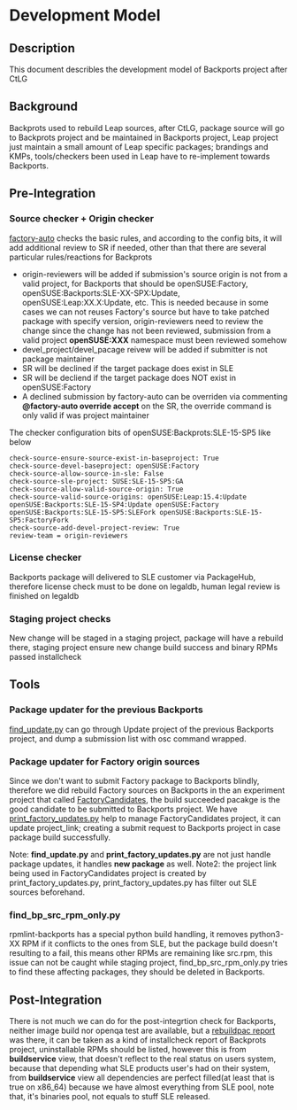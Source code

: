 # Development Model

## Description

This document describles the development model of Backports project after CtLG

## Background

Backprots used to rebuild Leap sources, after CtLG, package source will go to Backprots project and be maintained in Backports project, Leap project just maintain a small amount of Leap specific packages; brandings and KMPs, tools/checkers been used in Leap have to re-implement towards Backports.

## Pre-Integration

### Source checker + Origin checker

[factory-auto](https://github.com/openSUSE/openSUSE-release-tools/blob/master/check_source.py) checks the basic rules, and according to the config bits, it will add additional review to SR if needed, other than that there are several particular rules/reactions for Backprots

* origin-reviewers will be added if submission's source origin is not from a valid project, for Backports that should be openSUSE:Factory, openSUSE:Backports:SLE-XX-SPX:Update, openSUSE:Leap:XX.X:Update, etc. This is needed because in some cases we can not reuses Factory's source but have to take patched package with specify version, origin-reviewers need to review the change since the change has not been reviewed, submission from a valid project __openSUSE:XXX__ namespace must been reviewed somehow
* devel_project/devel_pacage reivew will be added if submitter is not package maintainer
* SR will be declined if the target package does exist in SLE
* SR will be decliend if the target package does NOT exist in openSUSE:Factory
* A declined submission by factory-auto can be overriden via commenting __@factory-auto override accept__ on the SR, the override command is only valid if was project maintainer

The checker configuration bits of openSUSE:Backprots:SLE-15-SP5 like below

```
check-source-ensure-source-exist-in-baseproject: True
check-source-devel-baseproject: openSUSE:Factory
check-source-allow-source-in-sle: False
check-source-sle-project: SUSE:SLE-15-SP5:GA
check-source-allow-valid-source-origin: True
check-source-valid-source-origins: openSUSE:Leap:15.4:Update openSUSE:Backports:SLE-15-SP4:Update openSUSE:Factory openSUSE:Backports:SLE-15-SP5:SLEFork openSUSE:Backports:SLE-15-SP5:FactoryFork
check-source-add-devel-project-review: True
review-team = origin-reviewers
```

### License checker

Backports package will delivered to SLE customer via PackageHub, therefore license check must to be done on legaldb, human legal review is finished on legaldb

### Staging project checks

New change will be staged in a staging project, package will have a rebuild there, staging project ensure new change build success and binary RPMs passed installcheck

## Tools

### Package updater for the previous Backports

[find_update.py](https://github.com/nilxam/leap_development/blob/master/scripts/find_update.py) can go through Update project of the previous Backports project, and dump a submission list with osc command
wrapped.

### Package updater for Factory origin sources

Since we don't want to submit Factory package to Backports blindly, therefore we did rebuild Factory sources on Backports in the an experiment project that called [FactoryCandidates](https://build.opensuse.org/project/show/openSUSE:Backports:SLE-15-SP5:FactoryCandidates), the build succeeded pacakge is the good candidate  to be submitted to Backports project. We have [print_factory_updates.py](https://github.com/nilxam/leap_development/blob/master/scripts/print_factory_updates.py) help to manage FactoryCandidates project, it can update project_link; creating a submit request to Backports project in case package build successfully.

Note: **find_update.py** and **print_factory_updates.py** are not just handle package updates, it handles __new package__ as well.
Note2: the project link being used in FactoryCandidates project is created by print_factory_updates.py, print_factory_updates.py has filter out SLE sources beforehand.

### find_bp_src_rpm_only.py

rpmlint-backports has a special python build handling, it removes python3-XX RPM if it conflicts to the ones from SLE, but the package build doesn't resulting to a fail, this means other RPMs are remaining like src.rpm, this issue can not be caught while staging project, find_bp_src_rpm_only.py tries to find these affecting packages, they should be deleted in Backports.

## Post-Integration

There is not much we can do for the post-integrtion check for Backports, neither image build nor openqa test are available, but a [rebuildpac report](https://build.opensuse.org/package/view_file/openSUSE:Backports:SLE-15-SP5:Staging/dashboard/rebuildpacs.openSUSE:Backports:SLE-15-SP5-standard.yaml?expand=1) was there, it can be taken as a kind of installcheck report of Backprots project, uninstallable RPMs should be listed, however this is from __buildservice__ view, that doesn't reflect to the real status on users system, because that depending what SLE products user's had on their system, from __buildservice__ view all dependencies are perfect filled(at least that is true on x86_64) because we have almost everything from SLE pool, note that, it's binaries pool, not equals to stuff SLE released.
